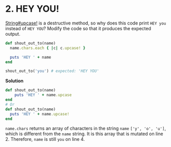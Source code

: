 # 2. HEY YOU!

[String#upcase!](https://ruby-doc.org/core/String.html#method-i-upcase-21) is a destructive method, so why does this code print `HEY you` instead of `HEY YOU`? Modify the code so that it produces the expected output.

```ruby
def shout_out_to(name)
  name.chars.each { |c| c.upcase! }

  puts 'HEY ' + name
end

shout_out_to('you') # expected: 'HEY YOU'
```

**Solution**

```ruby
def shout_out_to(name)
    puts 'HEY ' + name.upcase
end
# Or
def shout_out_to(name)
  puts 'HEY ' + name.upcase!
end
```

`name.chars` returns an array of characters in the string `name` `['y', 'o', 'u']`, which is different from the `name` string. It is this array that is mutated on line 2. Therefore, `name` is still `you` on line 4.